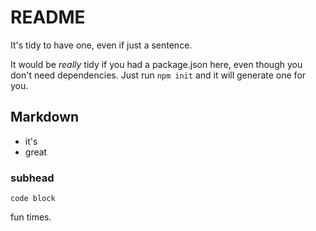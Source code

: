 # README
It's tidy to have one, even if just a sentence.

It would be _really_ tidy if you had a package.json here, even though you don't need dependencies. Just run `npm init` and it will generate one for you.

## Markdown
- it's
- great

### subhead
`code block`

fun times.

